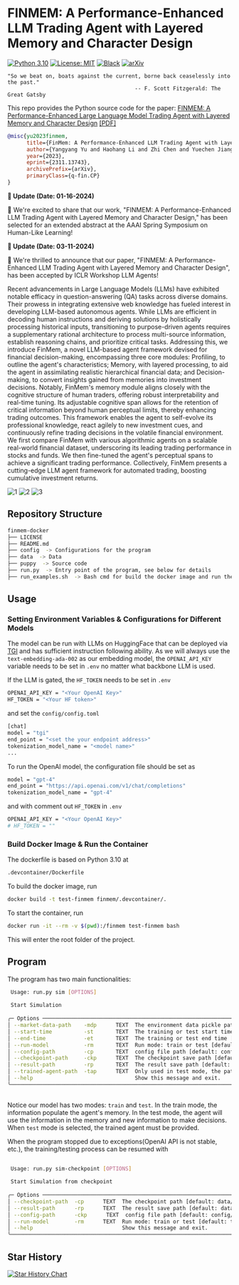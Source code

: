 # FINMEM: A Performance-Enhanced LLM Trading Agent with Layered Memory and Character Design

[![Python 3.10](https://img.shields.io/badge/python-3.10-blue.svg)](https://www.python.org/downloads/release/python-3100/) [![License: MIT](https://img.shields.io/badge/License-MIT-yellow.svg)](https://opensource.org/licenses/MIT) [![Black](https://img.shields.io/badge/code%20style-black-000000.svg)](https://github.com/ambv/black) [![arXiv](https://img.shields.io/badge/arXiv-2311.13743-b31b1b.svg)](https://arxiv.org/abs/2311.13743)

```text
"So we beat on, boats against the current, borne back ceaselessly into the past."
                                        -- F. Scott Fitzgerald: The Great Gatsby
```

This repo provides the Python source code for the paper:
[FINMEM: A Performance-Enhanced Large Language Model Trading Agent with Layered Memory and Character Design](https://arxiv.org/abs/2311.13743) [[PDF]](https://arxiv.org/pdf/2311.13743.pdf)

```bibtex
@misc{yu2023finmem,
      title={FinMem: A Performance-Enhanced LLM Trading Agent with Layered Memory and Character Design}, 
      author={Yangyang Yu and Haohang Li and Zhi Chen and Yuechen Jiang and Yang Li and Denghui Zhang and Rong Liu and Jordan W. Suchow and Khaldoun Khashanah},
      year={2023},
      eprint={2311.13743},
      archivePrefix={arXiv},
      primaryClass={q-fin.CP}
}
```
**📢 Update (Date: 01-16-2024)**

🚀 We're excited to share that our work, "FINMEM: A Performance-Enhanced LLM Trading Agent with Layered Memory and Character Design," has been selected for an extended abstract at the AAAI Spring Symposium on Human-Like Learning!

**📢 Update (Date: 03-11-2024)**

🚀 We're thrilled to announce that our paper, "FINMEM: A Performance-Enhanced LLM Trading Agent with Layered Memory and Character Design", has been accepted by ICLR Workshop LLM Agents!


Recent advancements in Large Language Models (LLMs) have exhibited notable efficacy in question-answering (QA) tasks across diverse domains. Their prowess in integrating extensive web knowledge has fueled interest in developing LLM-based autonomous agents. While LLMs are efficient in decoding human instructions and deriving solutions by holistically processing historical inputs, transitioning to purpose-driven agents requires a supplementary rational architecture to process multi-source information, establish reasoning chains, and prioritize critical tasks. Addressing this, we introduce FinMem, a novel LLM-based agent framework devised for financial decision-making, encompassing three core modules: Profiling, to outline the agent's characteristics; Memory, with layered processing, to aid the agent in assimilating realistic hierarchical financial data; and Decision-making, to convert insights gained from memories into investment decisions. Notably, FinMem's memory module aligns closely with the cognitive structure of human traders, offering robust interpretability and real-time tuning. Its adjustable cognitive span allows for the retention of critical information beyond human perceptual limits, thereby enhancing trading outcomes. This framework enables the agent to self-evolve its professional knowledge, react agilely to new investment cues, and continuously refine trading decisions in the volatile financial environment. We first compare FinMem with various algorithmic agents on a scalable real-world financial dataset, underscoring its leading trading performance in stocks and funds. We then fine-tuned the agent's perceptual spans to achieve a significant trading performance. Collectively, FinMem presents a cutting-edge LLM agent framework for automated trading, boosting cumulative investment returns.

![1](figures/memory_flow.png)
![2](figures/workflow.png)
![3](figures/character.png)

## Repository Structure

```bash
finmem-docker
├── LICENSE
├── README.md
├── config  -> Configurations for the program
├── data  -> Data
├── puppy  -> Source code
├── run.py  -> Entry point of the program, see below for details
├── run_examples.sh  -> Bash cmd for build the docker image and run the docker container
```



## Usage

### Setting Environment Variables & Configurations for Different Models

The model can be run with LLMs on HuggingFace that can be deployed via [TGI](https://github.com/huggingface/text-generation-inference) and has sufficient instruction following ability. As we will always use the `text-embedding-ada-002` as our embedding model, the `OPENAI_API_KEY` variable needs to be set in `.env` no matter what backbone LLM is used.

If the LLM is gated, the `HF_TOKEN` needs to be set in `.env`

```bash
OPENAI_API_KEY = "<Your OpenAI Key>"
HF_TOKEN = "<Your HF token>"
```

and set the `config/config.toml`

```bash
[chat]
model = "tgi"
end_point = "<set the your endpoint address>"
tokenization_model_name = "<model name>"
...
```

To run the OpenAI model, the configuration file should be set as

```bash
model = "gpt-4"
end_point = "https://api.openai.com/v1/chat/completions"
tokenization_model_name = "gpt-4"
```

and with comment out `HF_TOKEN` in `.env`

```bash
OPENAI_API_KEY = "<Your OpenAI Key>"
# HF_TOKEN = ""
```

### Build Docker Image & Run the Container

The dockerfile is based on Python 3.10 at

```bash
.devcontainer/Dockerfile
```

To build the docker image, run

```bash
docker build -t test-finmem finmem/.devcontainer/. 
```

To start the container, run

```bash
docker run -it --rm -v $(pwd):/finmem test-finmem bash
```

This will enter the root folder of the project.

## Program

The program has two main functionalities:

```bash
 Usage: run.py sim [OPTIONS]                                                                                                                
                                                                                                                                            
 Start Simulation                                                                                                                           
                                                                                                                                            
╭─ Options ────────────────────────────────────────────────────────────────────────────────────────────────────────────────────────────────╮
│ --market-data-path    -mdp      TEXT  The environment data pickle path [default: data/06_input/subset_symbols.pkl]                       │
│ --start-time          -st       TEXT  The training or test start time [default: 2022-06-30 For Ticker 'TSLA']                                                               │
│ --end-time            -et       TEXT  The training or test end time [default: 2022-10-11]                                                                 │
│ --run-model           -rm       TEXT  Run mode: train or test [default: train]                                                           │
│ --config-path         -cp       TEXT  config file path [default: config/config.toml]                                                     │
│ --checkpoint-path     -ckp      TEXT  The checkpoint save path [default: data/10_checkpoint_test]                                             │
│ --result-path         -rp       TEXT  The result save path [default: data/11_train_result]                                               │
│ --trained-agent-path  -tap      TEXT  Only used in test mode, the path of trained agent [default: None. Can be changed to data/05_train_model_output OR data/06_train_checkpoint]                                  │
│ --help                                Show this message and exit.                                                                        │
╰──────────────────────────────────────────────────────────────────────────────────────────────────────────────────────────────────────────╯
                              
```

Notice our model has two modes: `train` and `test`. In the train mode, the information populate the agent's memory. In the test mode, the agent will use the information in the memory and new information to make decisions. When `test` mode is selected, the trained agent must be provided.

When the program stopped due to exceptions(OpenAI API is not stable, etc.), the training/testing process can be resumed with

```bash
                                                                                                                                            
 Usage: run.py sim-checkpoint [OPTIONS]                                                                                                     
                                                                                                                                            
 Start Simulation from checkpoint                                                                                                           
                                                                                                                                            
╭─ Options ────────────────────────────────────────────────────────────────────────────────────────────────────────────────────────────────╮
│ --checkpoint-path  -cp      TEXT  The checkpoint path [default: data/06_train_checkpoint]                                                │
│ --result-path      -rp      TEXT  The result save path [default: data/05_train_model_output]                                             │
│ --config-path      -ckp      TEXT  config file path [default: config/tsla_config.toml]                                                    │
│ --run-model        -rm      TEXT  Run mode: train or test [default: train]                                                               │
│ --help                            Show this message and exit.                                                                            │
╰──────────────────────────────────────────────────────────────────────────────────────────────────────────────────────────────────────────╯
```
## Star History

[![Star History Chart](https://api.star-history.com/svg?repos=pipiku915/FinMem-LLM-StockTrading&type=Date)](https://star-history.com/#pipiku915/FinMem-LLM-StockTrading&Date)
